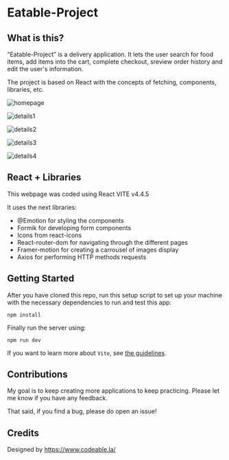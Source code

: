 # Eatable-Project

## What is this?

“Eatable-Project” is a delivery application. It lets the user search for food items, add items into the cart, complete checkout, sreview order history and edit the user's information.

The project is based on React with the concepts of fetching, components, libraries, etc.

![homepage](https://raw.githubusercontent.com/Angelinis/eatable-project/main/public/Captura2.JPG)

![details1](https://raw.githubusercontent.com/Angelinis/eatable-project/main/public/Captura1.JPG)

![details2](https://raw.githubusercontent.com/Angelinis/eatable-project/main/public/Captura3.JPG)

![details3](https://raw.githubusercontent.com/Angelinis/eatable-project/main/public/Captura4.JPG)

![details4](https://raw.githubusercontent.com/Angelinis/eatable-project/main/public/Captura5.JPG)

## React + Libraries

This webpage was coded using React VITE v4.4.5

It uses the next libraries:

- @Emotion for styling the components
- Formik for developing form components
- Icons from react-icons
- React-router-dom for navigating through the different pages
- Framer-motion for creating a carrousel of images display
- Axios for performing HTTP methods requests

## Getting Started

After you have cloned this repo, run this setup script to set up your machine
with the necessary dependencies to run and test this app:

    npm install

Finally run the server using:

    npm run dev

If you want to learn more about `Vite`, see [the guidelines][vite].

[vite]: https://vitejs.dev/guide/

## Contributions

My goal is to keep creating more applications to keep practicing. Please let
me know if you have any feedback.

That said, if you find a bug, please do open an issue!

## Credits

Designed by https://www.codeable.la/
